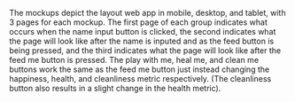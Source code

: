 The mockups depict the layout web app in mobile, desktop, and tablet, with 3 pages for each mockup. The first page of each group indicates what occurs when the name input button is clicked, the second indicates what the page will look like after the name is inputed and as the feed button is being pressed, and the third indicates what the page will look like after the feed me button is pressed. The play with me, heal me, and clean me buttons work the same as the feed me button just instead changing the happiness, health, and cleanliness metric respectively. (The cleanliness button also results in a slight change in the health metric). 
